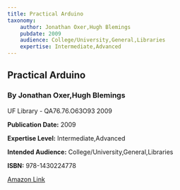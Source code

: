 ```yaml
---
title: Practical Arduino
taxonomy:
	author: Jonathan Oxer,Hugh Blemings
	pubdate: 2009
	audience: College/University,General,Libraries
	expertise: Intermediate,Advanced
---
```

## Practical Arduino
### By Jonathan Oxer,Hugh Blemings
UF Library - QA76.76.O63O93 2009

**Publication Date:** 2009

**Expertise Level:** Intermediate,Advanced

**Intended Audience:** College/University,General,Libraries

**ISBN:** 978-1430224778

[Amazon Link](https://www.amazon.com/Practical-Arduino-Projects-Hardware-Technology/dp/1430224770)